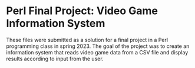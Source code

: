# Perl Final Project: Video Game Information System

These files were submitted as a solution for a final project in a Perl programming class in spring 2023. 
The goal of the project was to create an information system that reads video game data from a CSV file and display results according to input from the user.
